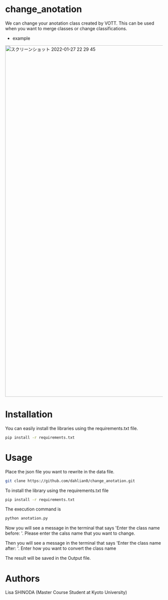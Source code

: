 # change_anotation
We can change your anotation class created by VOTT.
This can be used when you want to merge classes or change classifications.
- example
<img width="1119" alt="スクリーンショット 2022-01-27 22 29 45" src="https://user-images.githubusercontent.com/48791086/151368775-d6b13f4e-8cb0-4612-9e02-9d09f27d84bd.png">

# Installation
You can easily install the libraries using the requirements.txt file.
```bash
pip install -r requirements.txt
```

# Usage
Place the json file you want to rewrite in the data file.


```bash
git clone https://github.com/dahlian0/change_anotation.git
```
To install the library using the requirements.txt file
```bash
pip install -r requirements.txt
```
The execution command is
```bash
python anotation.py
```
Now you will see a message in the terminal that says 'Enter the class name before: '.
Please enter the calss name that you want to change.

Then you will see a message in the terminal that says 'Enter the class name after: '.
Enter how you want to convert the class name

The result will be saved in the Output file.

# Authors
Lisa SHINODA (Master Course Student at Kyoto University)

